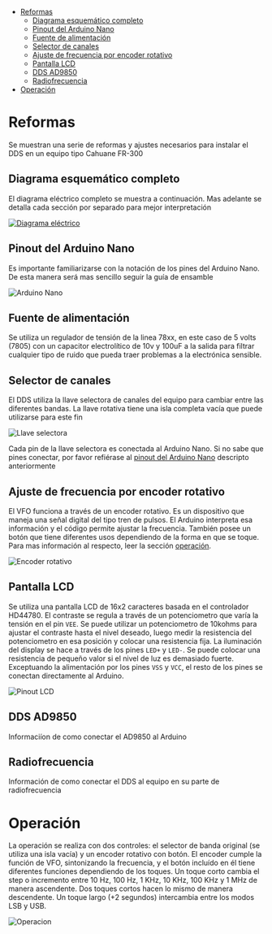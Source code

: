 - [Reformas](#reformas)
  - [Diagrama esquemático completo](#diagrama-esquem%c3%a1tico-completo)
  - [Pinout del Arduino Nano](#pinout-del-arduino-nano)
  - [Fuente de alimentación](#fuente-de-alimentaci%c3%b3n)
  - [Selector de canales](#selector-de-canales)
  - [Ajuste de frecuencia por encoder rotativo](#ajuste-de-frecuencia-por-encoder-rotativo)
  - [Pantalla LCD](#pantalla-lcd)
  - [DDS AD9850](#dds-ad9850)
  - [Radiofrecuencia](#radiofrecuencia)
- [Operación](#operaci%c3%b3n)
# Reformas
Se muestran una serie de reformas y ajustes necesarios para instalar el DDS en
un equipo tipo Cahuane FR-300

## Diagrama esquemático completo
El diagrama eléctrico completo se muestra a continuación. Mas adelante se
detalla cada sección por separado para mejor interpretación

[![Diagrama eléctrico](assets/dds_esquema_electrico.png)](assets/dds_esquema_electrico.png)

## Pinout del Arduino Nano
Es importante familiarizarse con la notación de los pines del Arduino Nano. De
esta manera será mas sencillo seguir la guía de ensamble

![Arduino Nano](assets/arduino_nano_pinout.png "Arduino Nano")

## Fuente de alimentación
Se utiliza un regulador de tensión de la linea 78xx, en este caso de 5 volts
(7805) con un capacitor electrolítico de 10v y 100uF a la salida para filtrar
cualquier tipo de ruido que pueda traer problemas a la electrónica sensible.

## Selector de canales
El DDS utiliza la llave selectora de canales del equipo para cambiar entre las
diferentes bandas. La llave rotativa tiene una isla completa vacía que puede
utilizarse para este fin

![Llave selectora](assets/llave_selectora_canales.png "Llave selectora")

Cada pin de la llave selectora es conectada al Arduino Nano. Si no sabe que
pines conectar, por favor refiérase al [pinout del Arduino
Nano](#pinout-del-arduino-nano) descripto anteriormente

## Ajuste de frecuencia por encoder rotativo
El VFO funciona a través de un encoder rotativo. Es un dispositivo que maneja
una señal digital del tipo tren de pulsos. El Arduino interpreta esa información
y el código permite ajustar la frecuencia. También posee un botón que tiene
diferentes usos dependiendo de la forma en que se toque. Para mas información al
respecto, leer la sección [operación](#operaci%c3%b3n).

![Encoder rotativo](assets/rotary_pinout.png "Encoder rotativo")

## Pantalla LCD
Se utiliza una pantalla LCD de 16x2 caracteres basada en el controlador HD44780.
El contraste se regula a través de un potenciometro que varía la tensión en el
pin `VEE`. Se puede utilizar un potenciometro de 10kohms para ajustar el
contraste hasta el nivel deseado, luego medir la resistencia del potenciometro
en esa posición y colocar una resistencia fija. La iluminación del display se
hace a través de los pines `LED+` y `LED-`. Se puede colocar una resistencia de
pequeño valor si el nivel de luz es demasiado fuerte. Exceptuando la
alimentación por los pines `VSS` y `VCC`, el resto de los pines se conectan
directamente al Arduino.

![Pinout LCD](assets/lcd_pinout.png "Pinout LCD")

## DDS AD9850
Informaciíon de como conectar el AD9850 al Arduino


## Radiofrecuencia
Información de como conectar el DDS al equipo en su parte de radiofrecuencia


# Operación

La operación se realiza con dos controles: el selector de banda original (se
utiliza una isla vacía) y un encoder rotativo con botón. El encoder cumple la
función de VFO, sintonizando la frecuencia, y el botón incluído en él tiene
diferentes funciones dependiendo de los toques. Un toque corto cambia el step o
incremento entre 10 Hz, 100 Hz, 1 KHz, 10 KHz, 100 KHz y 1 MHz de manera
ascendente. Dos toques cortos hacen lo mismo de manera descendente. Un toque
largo (+2 segundos) intercambia entre los modos LSB y USB.

![Operacion](assets/frente_cahuane.png "Operacion")

